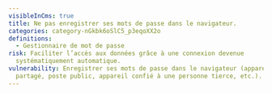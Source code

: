 ```yaml
---
visibleInCms: true
title: Ne pas enregistrer ses mots de passe dans le navigateur.
categories: category-nGkbk6oSlC5_p3eqoXX2o
definitions:
  - Gestionnaire de mot de passe
risk: Faciliter l’accès aux données grâce à une connexion devenue
  systématiquement automatique.
vulnerability: Enregistrer ses mots de passe dans le navigateur (appareil
  partagé, poste public, appareil confié à une personne tierce, etc.).
---
```

